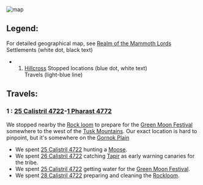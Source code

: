 ![map](questforthefrozenflame/docs/Images/Locations/map.PNG)
## Legend: 
For detailed geographical map, see [Realm of the Mammoth Lords](questforthefrozenflame/docs/Backstory/Places/Realm-of-the-Mammoth-Lords.md)
Settlements (white dot, black text)  
- 1. [Hillcross](questforthefrozenflame/docs/Backstory/Places/Settlements/Hillcross.md)
Stopped locations (blue dot, white text)  
Travels (light-blue line)  

## Travels:
### 1 : [25 Calistril 4722](questforthefrozenflame/docs/Playing-Notes/Session-1.md#25%20Calistril%204722)-[1 Pharast 4772](questforthefrozenflame/docs/Playing-Notes/Session-3.md#1%20Pharast%204722)
We stopped nearby the [Rock loom](questforthefrozenflame/docs/Backstory/Places/Places-of-Interest/Rock-loom.md) to prepare for the [Green Moon Festival](questforthefrozenflame/docs/Backstory/History/Events/Green-Moon-Festival.md) somewhere to the west of the [Tusk Mountains](questforthefrozenflame/docs/Backstory/Places/Geographical-Features/Tusk-Mountains.md). Our exact location is hard to pinpoint, but it's somewhere on the [Gornok Plain](questforthefrozenflame/docs/Backstory/Places/Geographical-Features/Gornok-Plain.md)

* We spent [25 Calistril 4722](questforthefrozenflame/docs/Playing-Notes/Session-1.md#25%20Calistril%204722) hunting a [Moose](questforthefrozenflame/docs/Backstory/NPCs/Fauna/Moose.md).
* We spent [26 Calistril 4722](questforthefrozenflame/docs/Playing-Notes/Session-1.md#26%20Calistril%204722) catching [Tapir](questforthefrozenflame/docs/Backstory/NPCs/Fauna/Tapir.md) as early warning canaries for the tribe. 
* We spent [25 Calistril 4722](questforthefrozenflame/docs/Playing-Notes/Session-2.md#27%20Calistril%204722) getting water for the [Green Moon Festival](questforthefrozenflame/docs/Backstory/History/Events/Green-Moon-Festival.md).
* We spent [28 Calistril 4722](questforthefrozenflame/docs/Playing-Notes/Session-2.md#28%20Calistril%204722) preparing and cleaning the [Rockloom](questforthefrozenflame/docs/Backstory/Places/Places-of-Interest/Rock-loom.md).
